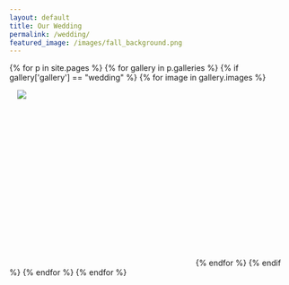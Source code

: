 ```yaml
---
layout: default
title: Our Wedding
permalink: /wedding/
featured_image: /images/fall_background.png
---
```


<style TYPE="text/css">
.gallery-image-wrapper {
  height: 300px;
  width: 300px;
  display: inline-block;
  margin: 1em;
  position: relative;
}
.gallery-image {
  margin: auto;
  position: absolute;
  top: 0px;
  bottom: 0px;
  max-height: 100%;
  max-width: 100%;
}
</style>
<div class="gallery">
{% for p in site.pages %}
  {% for gallery in p.galleries %}
    {% if gallery['gallery'] == "wedding" %}
      {% for image in gallery.images %}
        <div class="gallery-image-wrapper">
          <a id="{{ image.name }}"></a>
          <a href="/{{ site.gallery.dir }}/{{ gallery['gallery'] }}/{{ image.src }}">
            <img class="gallery-image" src="/{{ site.gallery.dir }}/{{ gallery['gallery'] }}/thumbs/{{ image.src }}" />
          </a>
        </div>
      {% endfor %}
    {% endif %}
  {% endfor %}
{% endfor %}
</div>